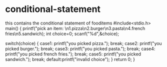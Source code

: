 # conditional-statement
this contains the conditional statement of fooditems
#include<stdio.h>
main()
{
   printf("pick an item: \n1.pizza\n2.burger\n3.pasta\n4.french fries\n5.sandwich);
   int choice=0;
   scanf("%d",&choice);
   
   
   switch(choice)
   {
      case1:
         printf("you picked pizza.");
      break;
      case2:
         printf("you picked burger.");
      break;
      case3:
          printf("you picked pasta.");
      break;
      case4:
          printf("you picked french fries.");
      break;
      case5:
           printf("you picked sandwich.");
      break;
       default:printf("invalid choice");
     }
     return 0;
  }
